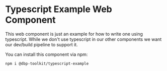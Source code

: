 # Typescript Example Web Component

This web component is just an example for how to write one using typescript.
While we don't use typescript in our other components we want our dev/build
pipeline to support it.

You can install this component via npm:

```bash
npm i @dbp-toolkit/typescript-example
```
